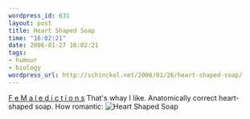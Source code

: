 ```yaml
--- 
wordpress_id: 631
layout: post
title: Heart Shaped Soap
time: "16:02:21"
date: 2006-01-27 16:02:21
tags: 
- humour
- biology
wordpress_url: http://schinckel.net/2006/01/26/heart-shaped-soap/
---
```

[F e M a l e d i c t i o n s][1] That's whay I like. Anatomically correct heart-shaped soap. How romantic: ![Heart Shaped Soap][2]

   [1]: http://femaledictions.com/shop/products/soaps/anatomicalheart.html
   [2]: http://femaledictions.com/images/shop/soaps/exclusive/anatomicallycorrectheart.gif

